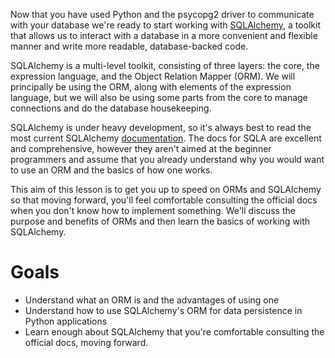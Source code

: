 <!-- 
name: Introducing SQLAlchemy
author: Iain Duncan
type: intro
time: TBD
 -->
Now that you have used Python and the psycopg2 driver to communicate with your database we're ready to start working with [SQLAlchemy](http://www.sqlalchemy.org/), a toolkit that allows us to interact with a database in a more convenient and flexible manner and write more readable, database-backed code.  

SQLAlchemy is a multi-level toolkit, consisting of three layers: the core, the expression language, and the Object Relation Mapper (ORM). We will principally be using the ORM, along with elements of the expression language, but we will also be using some parts from the core to manage connections and do the database housekeeping.

SQLAlchemy is under heavy development, so it's always best to read the most current SQLAlchemy [documentation](http://www.sqlalchemy.org/library.html#reference). The docs for SQLA are excellent and comprehensive, however they aren't aimed at the beginner programmers and assume that you already understand why you would want to use an ORM and the basics of how one works. 

This aim of this lesson is to get you up to speed on ORMs and SQLAlchemy so that moving forward, you'll feel comfortable consulting the official docs when you don't know how to implement something. We'll discuss the purpose and benefits of ORMs and then learn the basics of working with SQLAlchemy. 

# Goals

*   Understand what an ORM is and the advantages of using one
*   Understand how to use SQLAlchemy's ORM for data persistence in Python applications
*   Learn enough about SQLAlchemy that you're comfortable consulting the official docs, moving forward.

